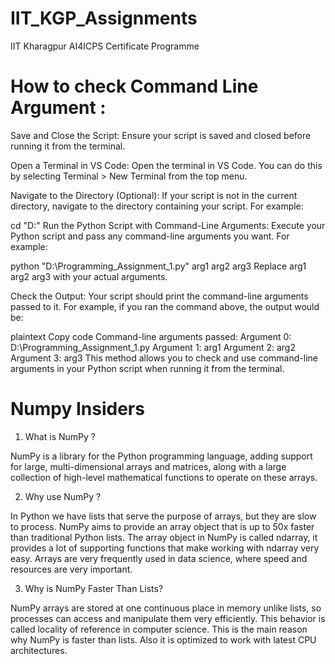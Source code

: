 # IIT_KGP_Assignments
IIT Kharagpur AI4ICPS Certificate Programme

# How to check Command Line Argument :
Save and Close the Script:
Ensure your script is saved and closed before running it from the terminal.

Open a Terminal in VS Code:
Open the terminal in VS Code. You can do this by selecting Terminal > New Terminal from the top menu.

Navigate to the Directory (Optional):
If your script is not in the current directory, navigate to the directory containing your script. For example:

cd "D:\"
Run the Python Script with Command-Line Arguments:
Execute your Python script and pass any command-line arguments you want. For example:

python "D:\Programming_Assignment_1.py" arg1 arg2 arg3
Replace arg1 arg2 arg3 with your actual arguments.

Check the Output:
Your script should print the command-line arguments passed to it. For example, if you ran the command above, the output would be:

plaintext
Copy code
Command-line arguments passed:
Argument 0: D:\Programming_Assignment_1.py
Argument 1: arg1
Argument 2: arg2
Argument 3: arg3
This method allows you to check and use command-line arguments in your Python script when running it from the terminal.

# Numpy Insiders

1. What is NumPy ? 

NumPy is a library for the Python programming language, adding support for large, multi-dimensional arrays and matrices, along with a large collection of high-level mathematical functions to operate on these arrays. 

2. Why use NumPy ?

 In Python we have lists that serve the purpose of arrays, but they are slow to process. NumPy aims to provide an array object that is up to 50x faster than traditional Python lists.
The array object in NumPy is called ndarray, it provides a lot of supporting functions that make working with ndarray very easy. 
Arrays are very frequently used in data science, where speed and resources are very important. 

3. Why is NumPy Faster Than Lists? 

NumPy arrays are stored at one continuous place in memory unlike lists, so processes can access and manipulate them very efficiently. 
This behavior is called locality of reference in computer science. 
This is the main reason why NumPy is faster than lists. Also it is optimized to work with latest CPU architectures.




